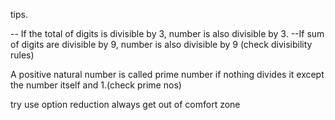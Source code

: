 tips.

-- If the total of digits is divisible by 3, number is also divisible by 3.
--If sum of digits are divisible by 9, number is also divisible by 9
(check divisibility rules)

A positive natural number is called prime number if nothing divides it except the number itself and 1.(check prime nos)

try use option reduction 
always get out of comfort zone 
